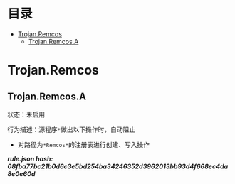 



目录
==

* [Trojan.Remcos](#trojanremcos)
	* [Trojan.Remcos.A](#trojanremcosa)

# Trojan.Remcos

## Trojan.Remcos.A
  
状态：未启用

行为描述：源程序`*`做出以下操作时，自动阻止
- 对路径为`*Remcos*`的注册表进行创建、写入操作
  
***rule.json hash: 08fba77bc21b0d6c3e5bd254ba34246352d3962013bb93d4f668ec4da8e0e60d***